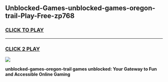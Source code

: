 
## Unblocked-Games-unblocked-games-oregon-trail-Play-Free-zp768
<h3>
<a href="https://premium76.site?title=unblocked-games-oregon-trail&ref=21A">CLICK TO PLAY</a></h3>
<hr>

<h3>
<a href="https://premium76.site?title=unblocked-games-oregon-trail&ref=21A">CLICK 2 PLAY</a>
  
</h3>

<a href="https://premium76.site?title=unblocked-games-oregon-trail&ref=21A"><img src="https://clearcache.store/games.png"></a>


**unblocked-games-oregon-trail games unblocked: Your Gateway to Fun and Accessible Online Gaming**
